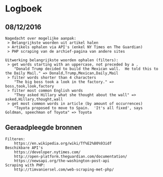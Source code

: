 # Logboek

## 08/12/2016
	Nagedacht over mogelijke aanpak:
	 > Belangrijkste woorden uit artikel halen
	 > Artikels ophalen via API's (enkel NY Times en The Guardian)
	 > PHP scraping van de archief-pagina van andere sites

	Uitwerking belangrijkste woorden ophalen (filters):
	 > get words starting with an uppercase, not preceded by a .
		"Donald Trump decided to build the Mexican wall.  He told this to the Daily Mail." => Donald,Trump,Mexican,Daily,Mail
	 > filter words shorter than 4 characters
		"The big boss took a look in the factory." => boss,took,look,factory
	 > filter most common English words
		"They asked Hillary what she thought about the wall" => asked,Hillary,thought,wall
	 > get most common words in article (by amount of occurrences)
		"Toyota proposed to move to Spain.  'It's all fixed', says Goldman, speechman of Toyota" => Toyota



## Geraadpleegde bronnen
	Filteren:
		https://en.wikipedia.org/wiki/Tf%E2%80%93idf
	Beschikbare API's
		https://developer.nytimes.com/
		http://open-platform.theguardian.com/documentation/
		https://newsapi.org/the-washington-post-api
	Scraping with PHP:
		http://timvaniersel.com/web-scraping-met-php/


